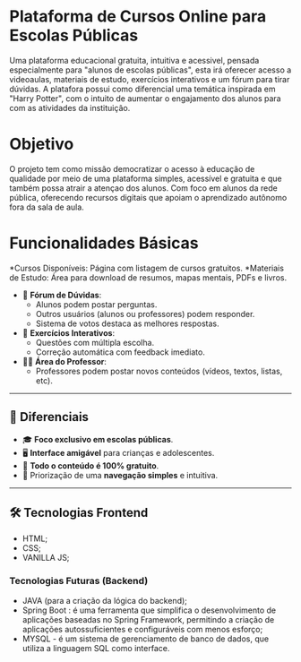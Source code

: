 # Plataforma de Cursos Online para Escolas Públicas

Uma plataforma educacional gratuita, intuitiva e acessivel, pensada especialmente para "alunos de escolas públicas", esta irá oferecer acesso a videoaulas, materiais de estudo, exercícios interativos e um fórum para tirar dúvidas. A platafora possui como diferencial uma temática inspirada em "Harry Potter", com o intuito de aumentar o engajamento dos alunos para com as atividades da instituição.


# Objetivo

O projeto tem como missão democratizar o acesso à educação de qualidade por meio de uma plataforma simples, acessível e gratuita e que também possa atrair a atençao dos alunos. Com foco em alunos da rede pública, oferecendo recursos digitais que apoiam o aprendizado autônomo fora da sala de aula.


# Funcionalidades Básicas

*Cursos Disponíveis: Página com listagem de cursos gratuitos.
*Materiais de Estudo: Área para download de resumos, mapas mentais, PDFs e livros.
- 💬 **Fórum de Dúvidas**:
  - Alunos podem postar perguntas.
  - Outros usuários (alunos ou professores) podem responder.
  - Sistema de votos destaca as melhores respostas.
- 📝 **Exercícios Interativos**:
  - Questões com múltipla escolha.
  - Correção automática com feedback imediato.
- 👨‍🏫 **Área do Professor**:
  - Professores podem postar novos conteúdos (vídeos, textos, listas, etc).

---

## 🌟 Diferenciais

- 🎓 **Foco exclusivo em escolas públicas**.
- 🖥️ **Interface amigável** para crianças e adolescentes.
- 💸 **Todo o conteúdo é 100% gratuito**.
- 🧭 Priorização de uma **navegação simples** e intuitiva.

---

## 🛠️ Tecnologias Frontend

- HTML;
- CSS;
- VANILLA JS;

### Tecnologias Futuras (Backend)

- JAVA (para a criação da lógica do backend);
- Spring Boot : é uma ferramenta que simplifica o desenvolvimento de aplicações baseadas no Spring Framework, permitindo a criação de aplicações autossuficientes e configuráveis com menos esforço;
- MYSQL -  é um sistema de gerenciamento de banco de dados, que utiliza a linguagem SQL como interface.

